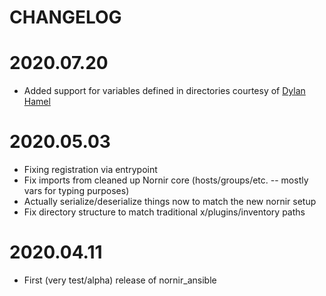 CHANGELOG
=======

# 2020.07.20
- Added support for variables defined in directories courtesy of [Dylan Hamel](https://github.com/DylanHamel) 

# 2020.05.03
- Fixing registration via entrypoint
- Fix imports from cleaned up Nornir core (hosts/groups/etc. -- mostly vars for typing purposes)
- Actually serialize/deserialize things now to match the new nornir setup
- Fix directory structure to match traditional x/plugins/inventory paths

# 2020.04.11
- First (very test/alpha) release of nornir_ansible
